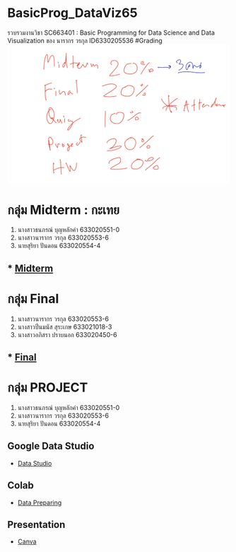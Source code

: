 # BasicProg_DataViz65
รวบรวมงานวิชา SC663401 : Basic Programming  for Data Science and Data Visualization ของ นารากร วรกุล ID6330205536
#Grading
![ggrading_image](Grading.jpg)

# กลุ่ม Midterm : กะเทย
1. นางสาวธนภรณ์ บุญหลักคำ 633020551-0
2. นางสาวนารากร วรกุล     633020553-6
3. นายสุริยา ปันดอน      633020554-4
## * [Midterm](https://colab.research.google.com/drive/1Fm5jthNhNPm04wIqR8piy2HN7Pwoeh0q?usp=sharing)

# กลุ่ม Final
1. นางสาวนารากร วรกุล     633020553-6
2. นางสาวปิ่นมนัส สุระเกษ 633021018-3
3. นางสาวอภิสรา ปราบนอก 633020450-6
## * [Final](https://colab.research.google.com/drive/1Fm5jthNhNPm04wIqR8piy2HN7Pwoeh0q?usp=sharing)

# กลุ่ม PROJECT
1. นางสาวธนภรณ์ บุญหลักคำ 633020551-0
2. นางสาวนารากร วรกุล     633020553-6
3. นายสุริยา ปันดอน      633020554-4
## Google Data Studio
  - [Data Studio](https://datastudio.google.com/reporting/f11ea810-5936-493d-ab1a-f5acc5f94f78)
## Colab
  - [Data Preparing](https://colab.research.google.com/drive/1RwzjD3GzMvOVgx7hCNnseFtbSPaoEjTM?usp=sharing)
## Presentation
  - [Canva](https://www.canva.com/design/DAFRQLbbk7s/3ba8fsyGhBYsv-zlVdoJIA/edit?utm_content=DAFRQLbbk7s&utm_campaign=designshare&utm_medium=link2&utm_source=sharebutton)

